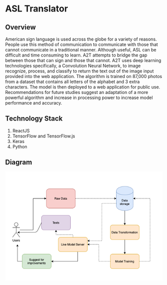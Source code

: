 # ASL Translator
## Overview 
American sign language is used across the globe for a variety of reasons. People use this method of communication to communicate with those that cannot communicate in a traditional manner. Although useful, ASL can be difficult and time consuming to learn. A2T attempts to bridge the gap between those that can sign and those that cannot. A2T uses deep learning technologies specifically, a Convolution Neural Network, to image recognize, process, and classify to return the text out of the image input provided into the web application. The algorithm is trained on 87,000 photos from a dataset that contains all letters of the alphabet and 3 extra characters. The model is then deployed to a web application for public use. Recommendations for future studies suggest an adaptation of a more powerful algorithm and increase in processing power to increase model performance and accuracy.  
## Technology Stack
1. ReactJS
2. TensorFlow and TensorFlow.js
3. Keras 
4. Python 
## Diagram 
![Image description](https://github.com/pddang/asl-interpreter/blob/master/_Composite%20Diagram-Detailed%20(1).png)
